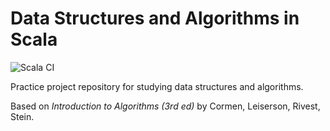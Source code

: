 # Data Structures and Algorithms in Scala

![Scala CI](https://github.com/nogurenn/structures-and-algorithms/workflows/Scala%20CI/badge.svg)

Practice project repository for studying data structures and algorithms.

Based on _Introduction to Algorithms (3rd ed)_ by Cormen, Leiserson, Rivest, Stein.
